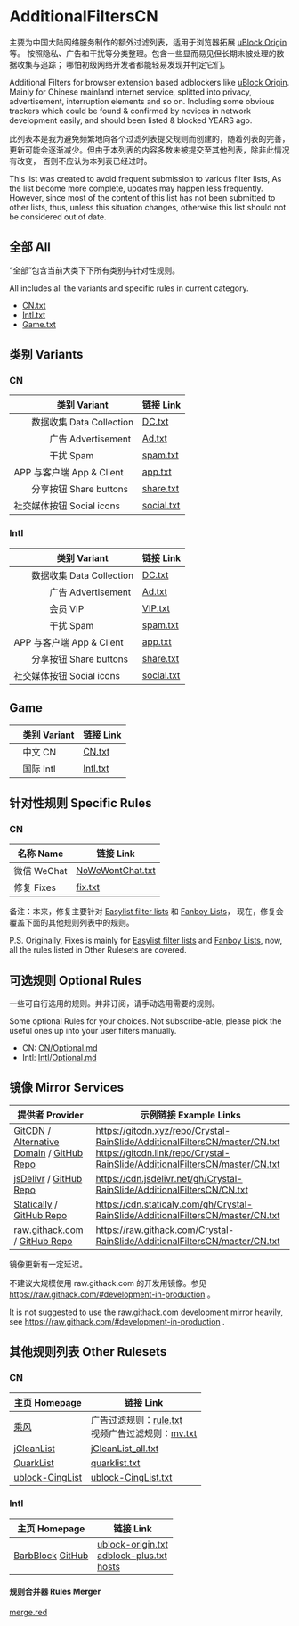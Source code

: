 # AdditionalFiltersCN

主要为中国大陆网络服务制作的额外过滤列表，适用于浏览器拓展 [uBlock Origin] 等。
按照隐私、广告和干扰等分类整理。包含一些显而易见但长期未被处理的数据收集与追踪；
哪怕初级网络开发者都能轻易发现并判定它们。

Additional Filters for browser extension based adblockers like [uBlock Origin].
Mainly for Chinese mainland internet service, splitted into privacy,
advertisement, interruption elements and so on.
Including some obvious trackers which could be found & confirmed by novices
in network development easily, and should been listed & blocked YEARS ago.

[uBlock Origin]: https://github.com/gorhill/uBlock

此列表本是我为避免频繁地向各个过滤列表提交规则而创建的，随着列表的完善，
更新可能会逐渐减少。但由于本列表的内容多数未被提交至其他列表，除非此情况有改变，
否则不应认为本列表已经过时。

This list was created to avoid frequent submission to various filter lists,
As the list become more complete, updates may happen less frequently.
However, since most of the content of this list has not been submitted to
other lists, thus, unless this situation changes, otherwise this list should not
be considered out of date.


## 全部 All

“全部”包含当前大类下下所有类别与针对性规则。

All includes all the variants and specific rules in current category.

- [CN.txt](https://raw.githubusercontent.com/Crystal-RainSlide/AdditionalFiltersCN/master/CN.txt)
- [Intl.txt](https://raw.githubusercontent.com/Crystal-RainSlide/AdditionalFiltersCN/master/Intl.txt)
- [Game.txt](https://raw.githubusercontent.com/Crystal-RainSlide/AdditionalFiltersCN/master/Game.txt)

## 类别 Variants

### CN

　　类别 Variant | 链接 Link
---------------- | ---------
　　数据收集 Data Collection |     [DC.txt](https://raw.githubusercontent.com/Crystal-RainSlide/AdditionalFiltersCN/master/CN/DC.txt)
　　　　广告 Advertisement   |     [Ad.txt](https://raw.githubusercontent.com/Crystal-RainSlide/AdditionalFiltersCN/master/CN/Ad.txt)
　　　　干扰 Spam            |   [spam.txt](https://raw.githubusercontent.com/Crystal-RainSlide/AdditionalFiltersCN/master/CN/spam.txt)
APP 与客户端 App & Client    |    [app.txt](https://raw.githubusercontent.com/Crystal-RainSlide/AdditionalFiltersCN/master/CN/app.txt)
　　分享按钮 Share buttons   |  [share.txt](https://raw.githubusercontent.com/Crystal-RainSlide/AdditionalFiltersCN/master/CN/share.txt)
社交媒体按钮 Social icons    | [social.txt](https://raw.githubusercontent.com/Crystal-RainSlide/AdditionalFiltersCN/master/CN/social.txt)

### Intl

　　类别 Variant | 链接 Link
---------------- | ---------
　　数据收集 Data Collection |     [DC.txt](https://raw.githubusercontent.com/Crystal-RainSlide/AdditionalFiltersCN/master/Intl/DC.txt)
　　　　广告 Advertisement   |     [Ad.txt](https://raw.githubusercontent.com/Crystal-RainSlide/AdditionalFiltersCN/master/Intl/Ad.txt)
　　　　会员 VIP             |    [VIP.txt](https://raw.githubusercontent.com/Crystal-RainSlide/AdditionalFiltersCN/master/Intl/VIP.txt)
　　　　干扰 Spam            |   [spam.txt](https://raw.githubusercontent.com/Crystal-RainSlide/AdditionalFiltersCN/master/Intl/spam.txt)
APP 与客户端 App & Client    |    [app.txt](https://raw.githubusercontent.com/Crystal-RainSlide/AdditionalFiltersCN/master/Intl/app.txt)
　　分享按钮 Share buttons   |  [share.txt](https://raw.githubusercontent.com/Crystal-RainSlide/AdditionalFiltersCN/master/Intl/share.txt)
社交媒体按钮 Social icons    | [social.txt](https://raw.githubusercontent.com/Crystal-RainSlide/AdditionalFiltersCN/master/Intl/social.txt)

## Game

　类别 Variant | 链接 Link
-------------- | ---------
　中文 CN   |   [CN.txt](https://raw.githubusercontent.com/Crystal-RainSlide/AdditionalFiltersCN/master/Game/CN.txt)
　国际 Intl | [Intl.txt](https://raw.githubusercontent.com/Crystal-RainSlide/AdditionalFiltersCN/master/Game/Intl.txt)

## 针对性规则 Specific Rules

### CN

名称 Name | 链接 Link
--------- | ---------
微信 WeChat | [NoWeWontChat.txt](https://raw.githubusercontent.com/Crystal-RainSlide/AdditionalFiltersCN/master/CN/NoWeWontChat.txt)
修复 Fixes  | [fix.txt](https://raw.githubusercontent.com/Crystal-RainSlide/AdditionalFiltersCN/master/CN/fix.txt)

备注：本来，修复主要针对 [Easylist filter lists] 和 [Fanboy Lists]，
现在，修复会覆盖下面的其他规则列表中的规则。

P.S. Originally, Fixes is mainly for [Easylist filter lists] and [Fanboy Lists],
now, all the rules listed in Other Rulesets are covered.

[Easylist filter lists]: https://easylist.to/
[Fanboy Lists]: https://fanboy.co.nz/

## 可选规则 Optional Rules

一些可自行选用的规则。并非订阅，请手动选用需要的规则。

Some optional Rules for your choices. Not subscribe-able, please pick the useful ones up into your user filters manually.

- CN: [CN/Optional.md](https://github.com/Crystal-RainSlide/AdditionalFiltersCN/blob/master/CN/Optional.md)
- Intl: [Intl/Optional.md](https://github.com/Crystal-RainSlide/AdditionalFiltersCN/blob/master/Intl/Optional.md)

## 镜像 Mirror Services

提供者 Provider | 示例链接 Example Links
--------------- | ----------------------
[GitCDN] / [Alternative Domain][GitCDN Alternative] / [GitHub Repo][GitCDN Repo] | https://gitcdn.xyz/repo/Crystal-RainSlide/AdditionalFiltersCN/master/CN.txt <br> https://gitcdn.link/repo/Crystal-RainSlide/AdditionalFiltersCN/master/CN.txt
[jsDelivr] / [GitHub Repo][jsdelivr Repo] | https://cdn.jsdelivr.net/gh/Crystal-RainSlide/AdditionalFiltersCN/CN.txt
[Statically] / [GitHub Repo][Statically Repo] | https://cdn.staticaly.com/gh/Crystal-RainSlide/AdditionalFiltersCN/master/CN.txt
[raw.githack.com] / [GitHub Repo][raw.githack.com Repo] | https://raw.githack.com/Crystal-RainSlide/AdditionalFiltersCN/master/CN.txt

[GitCDN]: https://gitcdn.xyz
[GitCDN Alternative]: https://gitcdn.link
[jsDelivr]: https://www.jsdelivr.com/?docs=gh
[Statically]: https://statically.io/
[raw.githack.com]: https://raw.githack.com/

[GitCDN Repo]:          https://github.com/schme16/gitcdn.xyz
[jsdelivr Repo]:        https://github.com/jsdelivr/jsdelivr
[Statically Repo]:      https://github.com/staticallyio/statically
[raw.githack.com Repo]: https://github.com/neoascetic/rawgithack

镜像更新有一定延迟。

不建议大规模使用 raw.githack.com 的开发用镜像。参见 https://raw.githack.com/#development-in-production 。

It is not suggested to use the raw.githack.com development mirror heavily, see https://raw.githack.com/#development-in-production .

## 其他规则列表 Other Rulesets

### CN

主页 Homepage | 链接 Link
------------- | ---------
[乘风]        | 广告过滤规则：[rule.txt][乘风 广告过滤规则] <br> 视频广告过滤规则：[mv.txt][乘风 视频广告过滤规则]
[jCleanList]  | [jCleanList_all.txt]
[QuarkList]   | [quarklist.txt]
[ublock-CingList] | [ublock-CingList.txt]

[乘风]:                  https://gitee.com/xinggsf/Adblock-Rule/
[乘风 广告过滤规则]:     https://gitee.com/xinggsf/Adblock-Rule/raw/master/rule.txt
[乘风 视频广告过滤规则]: https://gitee.com/xinggsf/Adblock-Rule/raw/master/mv.txt

[jCleanList]:         https://github.com/jiayiming/jCleanList
[jCleanList_all.txt]: https://raw.githubusercontent.com/jiayiming/jCleanList/master/jCleanList_all.txt

[QuarkList]:     https://n2o.io/p/quarklist/
[quarklist.txt]: https://n2o.io/p/quarklist/dist/quarklist.txt

[ublock-CingList]:     https://github.com/dupontjoy/customization/tree/master/Rules/uBlock
[ublock-CingList.txt]: https://raw.githubusercontent.com/dupontjoy/customization/master/Rules/uBlock/%5Brule%5Dublock-CingList.txt

### Intl

主页 Homepage | 链接 Link
------------- | ---------
[BarbBlock] [GitHub][BarbBlock GitHub] | [ublock-origin.txt][BarbBlock uBO] <br> [adblock-plus.txt][BarbBlock ADP] <br> [hosts][BarbBlock hosts]

[BarbBlock]: https://paulgb.github.io/BarbBlock/
[BarbBlock GitHub]: https://github.com/paulgb/BarbBlock
[BarbBlock uBO]:   https://paulgb.github.io/BarbBlock/blacklists/ublock-origin.txt
[BarbBlock ADP]:   https://paulgb.github.io/BarbBlock/blacklists/adblock-plus.txt
[BarbBlock hosts]: https://paulgb.github.io/BarbBlock/blacklists/hosts-file.txt

#### 规则合并器 Rules Merger

[merge.red](https://github.com/Crystal-RainSlide/AdditionalFiltersCN/blob/master/merge.red)
